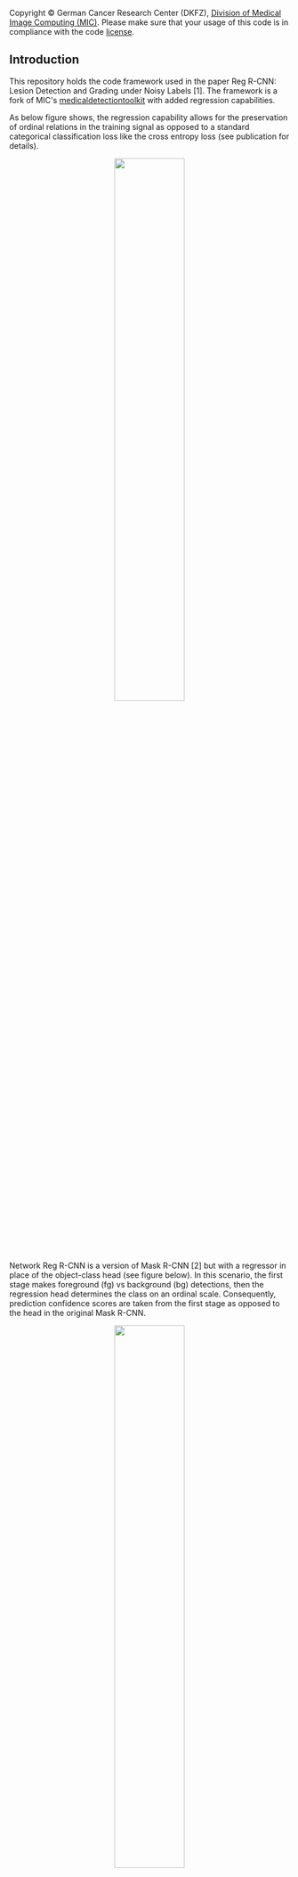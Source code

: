Copyright © German Cancer Research Center (DKFZ), <a href="https://www.dkfz.de/en/mic/index.php">Division of Medical Image Computing (MIC)</a>. 
Please make sure that your usage of this code is in compliance with the code <a href="LICENSE">license</a>.

## Introduction
This repository holds the code framework used in the paper Reg R-CNN: Lesion Detection and Grading under Noisy Labels [1].
The framework is a fork of MIC's [medicaldetectiontoolkit](https://github.com/MIC-DKFZ/medicaldetectiontoolkit) with added regression
capabilities.

As below figure shows, the regression capability allows for the preservation of ordinal relations in the training signal as opposed to a standard categorical classification loss like the cross entropy loss (see publication for details).
<p align="center"><img src="assets/teaser.png"  width=50%></p><br>
Network Reg R-CNN is a version of Mask R-CNN [2] but with a regressor in place of the object-class head (see figure below). In this scenario, the first stage makes foreground (fg) vs background (bg) detections, then the regression head determines the class on an ordinal scale. Consequently, prediction confidence scores are taken from the first stage as opposed to the head in the original Mask R-CNN.
<p align="center"><img src="assets/regrcnn.png"  width=50%></p><br>

In the configs file of a data set in the framework, you may set attribute self.prediction_tasks = ["task"] to a value "task" from ["class", "regression_bin", "regression"]. "class" produces the same behavior as the original framework, i.e., standard object-detection behavior. "regression" on the other hand, swaps the class head of network Mask R-CNN [2] for a regression head. Consequently, objects are identified as fg/bg and then the class is decided by the regressor. For the sake of comparability, "regression_bin" produces a similar behavior but with a classification head. Both methods should be evaluated with the (implemented) Average Viewpoint Precision instead of only Average Precision.

Below you will found a description of the general framework operations and handling. Basic framework functionality and description are for the most part identical to the original [medicaldetectiontoolkit](https://github.com/MIC-DKFZ/medicaldetectiontoolkit).

<br/>
[1] Ramien, Gregor et al., <a href="https://arxiv.org/abs/1907.12915">"Reg R-CNN: Lesion Detection and Grading under Noisy Labels"</a>. In: UNSURE Workshop at MICCAI, 2019.<br>
[2] He, Kaiming, et al.  <a href="https://arxiv.org/abs/1703.06870">"Mask R-CNN"</a> ICCV, 2017<br>
<br>

## Overview
This is a comprehensive framework for object detection featuring:
- 2D + 3D implementations of common object detectors: e.g., Mask R-CNN [2], Retina Net [3], Retina U-Net [4]. 
- Modular and light-weight structure ensuring sharing of all processing steps (incl. backbone architecture) for comparability of models.
- training with bounding box and/or pixel-wise annotations.
- dynamic patching and tiling of 2D + 3D images (for training and inference).
- weighted consolidation of box predictions across patch-overlaps, ensembles, and dimensions [4] or standard non-maximum suppression.
- monitoring + evaluation simultaneously on object and patient level. 
- 2D + 3D output visualizations.
- integration of COCO mean average precision metric [5]. 
- integration of MIC-DKFZ batch generators for extensive data augmentation [6].
- possible evaluation of instance segmentation and/or semantic segmentation by dice scores.
<br/>

[3] Lin, Tsung-Yi, et al.  <a href="https://arxiv.org/abs/1708.02002">"Focal Loss for Dense Object Detection"</a> TPAMI, 2018.<br>
[4] Jaeger, Paul et al. <a href="http://arxiv.org/abs/1811.08661"> "Retina U-Net: Embarrassingly Simple Exploitation
of Segmentation Supervision for Medical Object Detection" </a>, 2018

[5] https://github.com/cocodataset/cocoapi/blob/master/PythonAPI/pycocotools/cocoeval.py<br/>
[6] https://github.com/MIC-DKFZ/batchgenerators<br/><br>

## How to cite this code
Please cite the Reg R-CNN publication [1] or the original publication [4] depending on what features you use.

## Installation
Setup package in virtual environment
```
git clone https://github.com/MIC-DKFZ/RegRCNN.git.
cd RegRCNN
virtualenv -p python3.7 regrcnn_env
source regrcnn_env/bin/activate
python setup.py install
```
This framework uses two custom mixed C++/CUDA extensions: Non-maximum suppression (NMS) and RoIAlign. Both are adapted from the original pytorch extensions (under torchvision.ops.boxes and ops.roialign).
The extensions are automatically compiled from the provided source files under RegRCNN/custom_extensions with above setup.py.
Note: If you'd like to import the raw extensions (not the wrapper modules), be sure to import torch first.

## Prepare the Data
This framework is meant for you to be able to train models on your own data sets.

In order to include a data set in the framework, create a new folder in RegRCNN/datasets, for instance "example_data". Your data set needs to have a config file in the style of the provided example data sets "lidc" and "toy". It also needs a data loader meeting the same requirements as the provided examples. Likely, you will also need a preprocessing script that transforms your data (once per data set creation, i.e., not a repetitive operation) into a suitable and easily processable format.
Important requirements: 
- The framework expects numpy arrays as data and segmentation ground truth input.
- Segmentations need to be suited for object detection, i.e., Regions of Interest (RoIs) need to be marked by integers (RoI-ID) in the segmentation volume (0 is background). Corresponding properties of a RoI, e.g., the "class_targets" need to be provided in a separate array or list with (RoI-ID - 1) corresponding to the index of the property in the list (-1 due to zero-indexing). Example: A data volume contains two RoIs. The second RoI is marked in the segmentation by number 2. The "class_targets" info associated with the data volume holds the list [2, 3]. Hence, RoI-ID 2 is assigned class 3.
- This framework uses a modified version of MIC's batchgenerators' segmentation-to-bounding-box conversion tool. In this version, "class_targets", i.e., object classes start at 1, 0 is reserved for background. Thus, if you use "ConvertSegToBoundingBoxCoordinates" classes in your preprocessed data need to start at 1, not 0. 


Two example data loaders are provided in RegRCNN/datasets. The way I load data is to have a preprocessing script, which after preprocessing saves the data of whatever data type into numpy arrays (this is just run once). During training / testing, the data loader then loads these numpy arrays dynamically. Please note the data input side is meant to be customized by you according to your own needs and the provided data loaders are merely examples: LIDC has a powerful data loader that handles 2D/3D inputs and is optimized for patch-based training and inference. Due to the large data volumes of LIDC, this loader is slow. The provided toy data set, however, is light weight and a good starting point to get familiar with the framework. It is fully creatable from scratch within a few minutes with RegRCNN/datasets/toy/generate_toys.py.

## Execute
1. Set I/O paths, model and training specifics in the configs file: RegRCNN/datasets/_your_dataset_/configs.py
2. i) Train the model: 

    ```
    python exec.py --mode train --dataset_name your_dataset --exp_dir path/to/experiment/directory       
    ``` 
    This copies snapshots of configs and model to the specified exp_dir, where all outputs will be saved. By default, the data is split into 60% training and 20% validation and 20% testing data to perform a 5-fold cross validation (can be changed to hold-out test set in configs) and all folds will be trained iteratively. In order to train a single fold, specify it using the folds arg: 
    ```
    python exec.py --folds 0 1 2 .... # specify any combination of folds [0-configs.n_cv_splits]
    ```
    ii) Alternatively, train and test consecutively:
    ```
    python exec.py --mode train_test --dataset_name your_dataset --exp_dir path/to/experiment/directory       
    ``` 
3. Run inference:
    ```
    python exec.py --mode test --exp_dir path/to/experiment/directory 
    ```
    This runs the prediction pipeline and saves all results to exp_dir.
4. Additional settings:
    - Check the args parser in exec.py to see which arguments and modes are available.
    - E.g., you may pass ```-d``` or ```--dev``` to enable a short development run of the whole train_test procedure (small batch size, only one epoch, two folds, one test patient, etc.).     


## Models

This framework features models explored in [4] (implemented in 2D + 3D): The proposed Retina U-Net, a simple but effective Architecture fusing state-of-the-art semantic segmentation with object detection,<br><br>
<p align="center"><img src="assets/retu_figure.png"  width=50%></p><br>
also implementations of prevalent object detectors, such as Mask R-CNN, Faster R-CNN+ (Faster R-CNN w\ RoIAlign), Retina Net, Detection U-Net (a U-Net like segmentation architecture with heuristics for object detection.)<br><br><br>
<p align="center"><img src="assets/baseline_figure.png"  width=85%></p><br>

## Training annotations
This framework features training with pixelwise and/or bounding box annotations. To overcome the issue of box coordinates in 
data augmentation, we feed the annotation masks through data augmentation (create a pseudo mask, if only bounding box annotations provided) and draw the boxes afterwards.<br><br>
<p align="center"><img src="assets/annotations.png"  width=85%></p><br>


The framework further handles two types of pixel-wise annotations: 

1. A label map with individual ROIs identified by increasing label values, accompanied by a vector containing in each position the class target for the lesion with the corresponding label (for this mode set get_rois_from_seg_flag = False when calling ConvertSegToBoundingBoxCoordinates in your Data Loader). This is usual use case as explained in section "Prepare the data".
2. A binary label map. There is only one foreground class and single lesions are not identified. All lesions have the same class target (foreground). In this case the data loader runs a Connected Component Labelling algorithm to create processable lesion - class target pairs on the fly (for this mode set get_rois_from_seg_flag = True when calling ConvertSegToBoundingBoxCoordinates in your data loader). 

## Prediction pipeline
This framework provides an inference module, which automatically handles patching of inputs, and tiling, ensembling, and weighted consolidation of output predictions:<br><br><br>
<img src="assets/prediction_pipeline.png" ><br><br>


## Consolidation of predictions 
### Weighted Box Clustering
Multiple predictions of the same image (from  test time augmentations, tested epochs and overlapping patches), result in a high amount of boxes (or cubes), which need to be consolidated. In semantic segmentation, the final output would typically be obtained by averaging every pixel over all predictions. As described in [4], **weighted box clustering** (WBC) does this for box predictions:<br>
<p align="center"><img src="assets/wcs_text.png"  width=650><br><br></p>
<p align="center"><img src="assets/wcs_readme.png"  width=800><br><br></p>

To enable WBC, set self.clustering = "wbc" in your configs file.

### Non-Maximum Suppression
Test-time predictions can alternatively be aggregated with standard non-maximum suppression. In your configs file, simply set self.clustering = "nms" instead of "wbc". 

As a further alternative you may also choose no test-time aggregation by setting self.clustering = None.

## Visualization / Monitoring
In opposition to the original framework, this fork uses tensorboard for monitoring training and validation progress. Since, for now, the framework cannot easily be updated to pytorch >= 1.x, we need third-party package [tensorboardX](https://github.com/lanpa/tensorboardX) to use tensorboard with pytorch.

You can set an applicable choice of implemented metrics like "ap" for Average Precision or "auc" for patient-level ROC-AUC in the configs under self.metrics = [...]. Metrics are then evaluated by evaluator.py and recorded in monitor_metrics. logger.metrics2tboard sends monitor_metrics to your tensorboard logfiles at the end of each epoch.
You need to separately start a virtual tensorboard server, pass it your experiment directory (or directories, but it crashes if its more than ~5 experiments) and navigate to the server address. (You can also read up on tensoardboard usage in the original documentation). 

### Example: 
1. Activate your virtualenv where tensorboard is installed.
2. Start tensorboard server. For instance, your experiment directory is
    _yourexpdir_: <br> 
    ```tensorboard --port 6007 --logdir yourexpdir```
3. Navigate to ```localhost:6007``` in your browser.

### Output monitoring
For qualitative monitoring, example plots are saved to _yourexpdir_/plots for training and validation and _yourexpdir_/test/example_plots for testing. Note, that test-time example plots may contain unconsolidated predictions over test-time augmentations, thereby possibly showing many overlapping and/or noisy predictions. You may adapt/use separate file RegRCNN/inference_analysis.py to create clean and nice plots of (consolidated) test-time predictions.

## Balancing Mechanism of Example Data Loader
The data loaders of the provided example data sets employ a custom mechanism with the goal of assembling target-balanced batches or training sequences. I.e., the amount of examples shown per target class should be near balance. 

The mechanism creates a sampling-likelihood distribution, as shown below, over all available patients (PIDs). At batch generation, some patients are drawn according to this distribution, others are drawn completely randomly (according to a uniform distribution across all patients). The ratio of uniformly and target-dependently drawn patients is set in your configs file by configs.batch_random_ratio. configs.balance_target determines which targets are considered for the balancing distribution.

While the balancing distribution assigns probability 0 to empty patients (contains no object of desired target kind), the random ratio allows for inclusion of those empty patients in the training exposure. Experience has shown, that showing at least one foreground example in each batch is most critical, other properties have less impact.

<p align="center"><img src="assets/train_gen.png"  width=800><br><br></p>

## Unittests
unittests.py contains some verification and testing procedures, which, however, need you to adjust paths in the TestCase classes before execution. Tests can be used, for instance, to verify if your cross-validation folds have been created correctly, or if separate experiments have the same fold splits.


# License
This framework is published under the [APACHE 2.0 License](https://github.com/MIC-DKFZ/RegRCNN/blob/master/LICENSE)